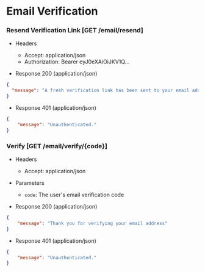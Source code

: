 # Email Verification

### Resend Verification Link [GET /email/resend]

+ Headers

    + Accept: application/json
    + Authorization: Bearer eyJ0eXAiOiJKV1Q...

+ Response 200 (application/json)

```json
{
  "message": "A fresh verification link has been sent to your email address."
}
```

+ Response 401 (application/json)

```json
{
    "message": "Unauthenticated."
}
```

### Verify [GET /email/verify/{code}]

+ Headers

    + Accept: application/json

+ Parameters

    + `code`: The user's email verification code

+ Response 200 (application/json)

```json
{
    "message": "Thank you for verifying your email address"
}
```

+ Response 401 (application/json)

```json
{
    "message": "Unauthenticated."
}
```
